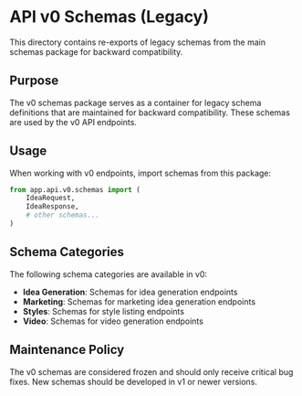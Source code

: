 # API v0 Schemas (Legacy)

This directory contains re-exports of legacy schemas from the main schemas package for backward compatibility.

## Purpose

The v0 schemas package serves as a container for legacy schema definitions that are maintained for backward compatibility. These schemas are used by the v0 API endpoints.

## Usage

When working with v0 endpoints, import schemas from this package:

```python
from app.api.v0.schemas import (
    IdeaRequest,
    IdeaResponse,
    # other schemas...
)
```

## Schema Categories

The following schema categories are available in v0:

- **Idea Generation**: Schemas for idea generation endpoints
- **Marketing**: Schemas for marketing idea generation endpoints
- **Styles**: Schemas for style listing endpoints
- **Video**: Schemas for video generation endpoints

## Maintenance Policy

The v0 schemas are considered frozen and should only receive critical bug fixes. New schemas should be developed in v1 or newer versions. 